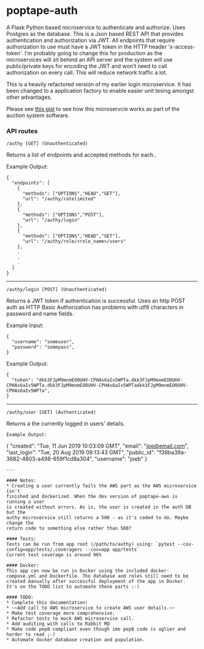 # poptape-auth

A Flask Python based microservice to authenticate and authorize. Uses Postgres as the database. This is a Json based REST API that provides authentication and authorization via JWT. All endpoints that require authorization to use must have a JWT token in the HTTP header 'x-access-token'. I'm probably going to change this for production as the microservices will sit behind an API server and the system will use public/private keys for encoding the JWT and won't need to call authorization on every call. This will reduce network traffic a lot.

This is a heavily refactored version of my earlier login microservice. It has been changed to a application factory to enable easier unit tesing amongst other advantages.

Please see [this gist](https://gist.github.com/cliveyg/cf77c295e18156ba74cda46949231d69) to see how this microservcie works as part of the auction system software.

### API routes

```
/authy [GET] (Unauthenticated)
```
Returns a list of endpoints and accepted methods for each..

Example Output:
```
{
  "endpoints": [
    {
      "methods": ["OPTIONS","HEAD","GET"],
      "url": "/authy/ratelimited"
    },
    {
      "methods": ["OPTIONS","POST"],
      "url": "/authy/login"
    },
    {
      "methods": ["OPTIONS","HEAD","GET"],
      "url": "/authy/role/<role_name>/users"
    },
    .
    .
    .
  ]
}
```
---
```
/authy/login [POST] (Unauthenticated)
```
Returns a JWT token if authentication is successful. Uses an http POST auth 
as HTTP Basic Authorization has problems with utf8 characters in password and 
name fields.

Example Input:
```
{
  "username": "someuser",
  "password": "somepass",
}
```
Example Output:
```
{
  "token": "dkk3FJpM9mnmEO0UHV-CPHAs6aIv5WPTa.dkk3FJpM9mnmEO0UHV-CPHAs6aIv5WPTa.dkk3FJpM9mnmEO0UHV-CPHAs6aIv5WPTadkk3FJpM9mnmEO0UHV-CPHAs6aIv5WPTa",
}
```
---

```
/authy/user [GET] (Authenticated)
```
Returns a the currently logged in users' details.

```
Example Output:
```
{
  "created": "Tue, 11 Jun 2019 10:03:09 GMT",
  "email": "joe@email.com",
  "last_login": "Tue, 20 Aug 2019 09:13:43 GMT",
  "public_id": "f38ba39a-3682-4803-a498-659f1cd8a304",
  "username": "joeb"
}
```
---

#### Notes:
* Creating a user currently fails the AWS part as the AWS microservice isn't 
finished and dockerized. When the dev version of poptape-aws is running a user
is created without errors. As is, the user is created in the auth DB but the 
authy microservice still returns a 500 - as it's coded to do. Maybe change the 
return code to something else rather than 500?

#### Tests:
Tests can be run from app root (/path/to/authy) using: `pytest --cov-config=app/tests/.coveragerc --cov=app app/tests`
Current test coverage is around 96%

#### Docker:
This app can now be run in Docker using the included docker-compose.yml and Dockerfile. The database and roles still need to be created manually after successful deployment of the app in Docker. It's on the TODO list to automate these parts :-)

#### TODO:
* Complete this documentation!
* ~~Add call to AWS microservice to create AWS user details.~~
* Make test coverage more comprehensive.
* Refactor tests to mock AWS microservice call.
* Add auditing with calls to Rabbit MQ
* Make code pep8 compliant even though imo pep8 code is uglier and harder to read ;-)
* Automate docker database creation and population.

